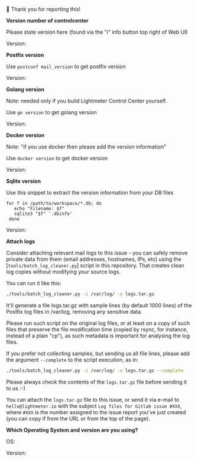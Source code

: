 🎉 Thank you for reporting this! 

**Version number of controlcenter**

Please state version here (found via the "i" info button top right of Web UI)

Version: 

**Postfix version**

Use `postconf mail_version` to get postfix version

Version: 

**Golang version**

Note: needed only if you build Lightmeter Control Center yourself.

Use `go version` to get golang version

Version: 

**Docker version**

Note: "if you use docker then please add the version information"

Use `docker version` to get docker version

Version: 

**Sqlite version**

Use this snippet to extract the version information from your DB files

```
for f in /path/to/workspace/*.db; do
   echo "Filename: $f"
   sqlite3 "$f" '.dbinfo'
 done
```

Version: 

**Attach logs**

Consider attaching relevant mail logs to this issue - you can safely remove private data from them (email addresses, hostnames, IPs, etc)
using the [`tools/batch_log_cleaner.py`] script in this repository. That creates clean log copies without modifying your source logs.

You can run it like this:

```sh
./tools/batch_log_cleaner.py -i /var/log/ -o logs.tar.gz
```

It'll generate a file logs.tar.gz with sample lines (by default 1000 lines) of the Postfix log files in /var/log, removing any sensitive data.

Please run such script on the original log files, or at least on a copy of such files that preserve the file modification time
(copied by rsync, for instance, instead of a plain "cp"), as such metadata is important for analysing the log files.

If you prefer not collecting samples, but sending us all file lines, please add the argument `--complete` to the script execution, as in:

```sh
./tools/batch_log_cleaner.py -i /var/log/ -o logs.tar.gz --complete
```

Please always check the contents of the `logs.tar.gz` file before sending it to us :-)

You can attach the `logs.tar.gz` file to this issue, or send it via e-mail to `hello@lightmeter.io` with the subject
`Log files for Gitlab issue #XXX`, where `#XXX` is the number assigned to the issue report you've just created
(you can copy if from the URL or from the top of the page).

**Which Operating System and version are you using?**

OS: 

Version:
